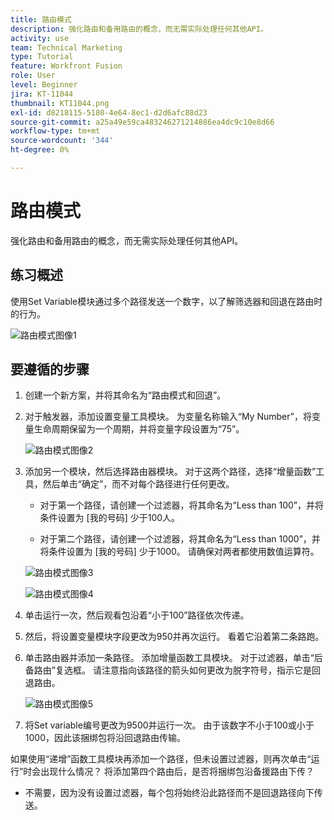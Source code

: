 ```yaml
---
title: 路由模式
description: 强化路由和备用路由的概念，而无需实际处理任何其他API。
activity: use
team: Technical Marketing
type: Tutorial
feature: Workfront Fusion
role: User
level: Beginner
jira: KT-11044
thumbnail: KT11044.png
exl-id: d8218115-5180-4e64-8ec1-d2d6afc88d23
source-git-commit: a25a49e59ca483246271214886ea4dc9c10e8d66
workflow-type: tm+mt
source-wordcount: '344'
ht-degree: 0%

---
```


# 路由模式

强化路由和备用路由的概念，而无需实际处理任何其他API。

## 练习概述

使用Set Variable模块通过多个路径发送一个数字，以了解筛选器和回退在路由时的行为。

![路由模式图像1](../12-exercises/assets/routing-patterns-walkthrough-1.png)

## 要遵循的步骤

1. 创建一个新方案，并将其命名为“路由模式和回退”。
1. 对于触发器，添加设置变量工具模块。 为变量名称输入“My Number”，将变量生命周期保留为一个周期，并将变量字段设置为“75”。

   ![路由模式图像2](../12-exercises/assets/routing-patterns-walkthrough-2.png)

1. 添加另一个模块，然后选择路由器模块。 对于这两个路径，选择“增量函数”工具，然后单击“确定”，而不对每个路径进行任何更改。

   + 对于第一个路径，请创建一个过滤器，将其命名为“Less than 100”，并将条件设置为 [我的号码] 少于100人。

   + 对于第二个路径，请创建一个过滤器，将其命名为“Less than 1000”，并将条件设置为 [我的号码] 少于1000。 请确保对两者都使用数值运算符。

   ![路由模式图像3](../12-exercises/assets/routing-patterns-walkthrough-3.png)

   ![路由模式图像4](../12-exercises/assets/routing-patterns-walkthrough-4.png)

1. 单击运行一次，然后观看包沿着“小于100”路径依次传递。
1. 然后，将设置变量模块字段更改为950并再次运行。 看着它沿着第二条路跑。
1. 单击路由器并添加一条路径。 添加增量函数工具模块。 对于过滤器，单击“后备路由”复选框。 请注意指向该路径的箭头如何更改为脱字符号，指示它是回退路由。

   ![路由模式图像5](../12-exercises/assets/routing-patterns-walkthrough-5.png)

1. 将Set variable编号更改为9500并运行一次。 由于该数字不小于100或小于1000，因此该捆绑包将沿回退路由传输。

如果使用“递增”函数工具模块再添加一个路径，但未设置过滤器，则再次单击“运行”时会出现什么情况？ 将添加第四个路由后，是否将捆绑包沿备援路由下传？

+ 不需要，因为没有设置过滤器，每个包将始终沿此路径而不是回退路径向下传送。
